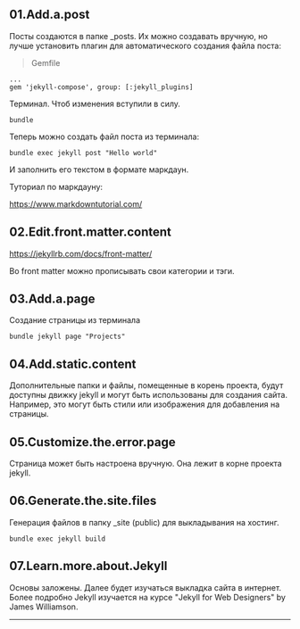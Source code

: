 ## 01.Add.a.post

Посты создаются в папке _posts. Их можно создавать вручную, но лучше установить плагин для автоматического создания файла поста:  

> Gemfile

```
...
gem 'jekyll-compose', group: [:jekyll_plugins]

```

Терминал. Чтоб изменения вступили в силу.    

    bundle

Теперь можно создать файл поста из терминала:  

    bundle exec jekyll post "Hello world"  

И заполнить его текстом в формате маркдаун.  

Туториал по маркдауну:  

https://www.markdowntutorial.com/

## 02.Edit.front.matter.content

https://jekyllrb.com/docs/front-matter/

Во front matter можно прописывать свои категории и тэги.  

## 03.Add.a.page

Создание страницы из терминала

    bundle jekyll page "Projects"

## 04.Add.static.content

Дополнительные папки и файлы, помещенные в корень проекта, будут доступны движку jekyll и могут быть использованы для создания сайта. Например, это могут быть стили или изображения для добавления на страницы. 

## 05.Customize.the.error.page

Страница может быть настроена вручную. Она лежит в корне проекта jekyll.

## 06.Generate.the.site.files

Генерация файлов в папку _site (public) для выкладывания на хостинг.  
    
    bundle exec jekyll build

## 07.Learn.more.about.Jekyll

Основы заложены. Далее будет изучаться выкладка сайта в интернет. Более подробно Jekyll изучается на курсе "Jekyll for Web Designers" by James Williamson.  

---


